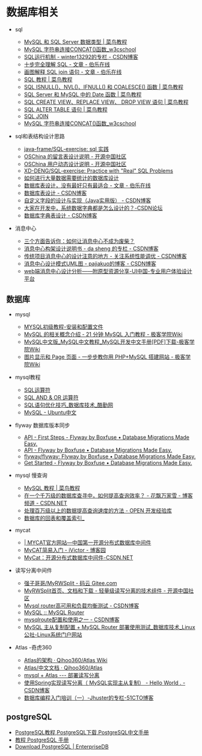 # 数据库相关

* sql
   * <A HREF="http://www.runoob.com/sql/sql-datatypes.html">MySQL 和 SQL Server 数据类型 | 菜鸟教程</A>
   * <A HREF="https://www.w3cschool.cn/mysql/5nab1ptx.html">MySQL 字符串连接CONCAT()函数_w3cschool</A>
   * <A HREF="http://blog.csdn.net/winter13292/article/details/18138561">SQL运行机制 - winter13292的专栏 - CSDN博客</A>
   * <A HREF="http://blog.jobbole.com/55086/">十步完全理解 SQL - 文章 - 伯乐在线</A>
   * <A HREF="http://blog.jobbole.com/40443/">画图解释 SQL join 语句 - 文章 - 伯乐在线</A>
   * <A HREF="http://www.runoob.com/sql/sql-tutorial.html">SQL 教程 | 菜鸟教程</A>
   * <A HREF="http://www.runoob.com/sql/sql-isnull.html">SQL ISNULL()、NVL()、IFNULL() 和 COALESCE() 函数 | 菜鸟教程</A>
   * <A HREF="http://www.runoob.com/sql/sql-dates.html">SQL Server 和 MySQL 中的 Date 函数 | 菜鸟教程</A>
   * <A HREF="http://www.runoob.com/sql/sql-view.html">SQL CREATE VIEW、REPLACE VIEW、 DROP VIEW 语句 | 菜鸟教程</A>
   * <A HREF="http://www.runoob.com/sql/sql-alter.html">SQL ALTER TABLE 语句 | 菜鸟教程</A>
   * <A HREF="http://www.w3school.com.cn/sql/sql_join.asp">SQL JOIN</A>
   * <A HREF="https://www.w3cschool.cn/mysql/5nab1ptx.html">MySQL 字符串连接CONCAT()函数_w3cschool</A>


* sql和表结构设计思路
   * <A HREF="https://github.com/java-frame/SQL-exercise">java-frame/SQL-exercise: sql 实践</A>
   * <A HREF="https://www.oschina.net/question/12_70252">OSChina 的留言表设计说明 - 开源中国社区</A>
   * <A HREF="https://www.oschina.net/question/12_70587">OSChina 用户动态设计说明 - 开源中国社区</A>
   * <A HREF="https://github.com/XD-DENG/SQL-exercise">XD-DENG/SQL-exercise: Practice with &quot;Real&quot; SQL Problems</A>
   * <A HREF="http://www.360doc.com/content/14/1205/09/7534118_430525509.shtml">如何进行大量数据需要统计的数据库设计</A>
   * <A HREF="http://blog.jobbole.com/111111/">数据库表设计，没有最好只有最适合 - 文章 - 伯乐在线</A>
   * <A HREF="https://blog.csdn.net/jasonhui512/article/details/53134054">数据库表设计 - CSDN博客</A>
   * <A HREF="https://blog.csdn.net/ytangdigl/article/details/70145910">自定义字段的设计与实现（Java实用版） - CSDN博客</A>
   * <A HREF="https://bbs.csdn.net/topics/392270154">大家在开发中，系统数据字典都是怎么设计的？-CSDN论坛</A>
   * <A HREF="https://blog.csdn.net/sky786905664/article/details/52674199">数据库字典表设计 - CSDN博客</A>


* 消息中心
   * <A HREF="https://baijiahao.baidu.com/s?id=1598636761098077085&wfr=spider&for=pc">三个方面告诉你：如何让消息中心不成为废柴？</A>
   * <A HREF="https://blog.csdn.net/kingice1014/article/details/77374107">消息中心构架设计说明书 - da sheng 的专栏 - CSDN博客</A>
   * <A HREF="https://blog.csdn.net/stevendbaguo/article/details/79287942">传统项目消息中心的设计注意的地方 - 关注系统性能调优 - CSDN博客</A>
   * <A HREF="https://blog.csdn.net/pajiakuo/article/details/52777510">消息中心设计模式UML图 - pajiakuo的博客 - CSDN博客</A>
   * <A HREF="http://www.ui.cn/detail/356637.html">web端消息中心设计分析——附原型资源分享-UI中国-专业用户体验设计平台</A>


## 数据库

* mysql
   * <A HREF="https://github.com/qibaoguang/Study-Step-by-Step/blob/master/%E5%AD%A6%E4%B9%A0%E7%AC%94%E8%AE%B0/mysql/mysql_start.md">MYSQL初级教程-安装和配置文件</A>
   * <A HREF="http://wiki.jikexueyuan.com/project/mysql-21-minutes/overview.html">MySQL 的相关概念介绍 - 21 分钟 MySQL 入门教程 - 极客学院Wiki</A>
   * <A HREF="http://wiki.jikexueyuan.com/project/mysql/">MySQL中文版_MySQL中文教程_MySQL开发中文手册[PDF]下载-极客学院Wiki</A>
   * <A HREF="http://wiki.jikexueyuan.com/project/php-and-mysql-web/images-page.html">图片显示和 Page 页面 - 一步步教你用 PHP+MySQL 搭建网站 - 极客学院Wiki</A>

* mysql教程
   * <A HREF="http://www.yiibai.com/sql/sql_operators.html">SQL运算符</A>
   * <A HREF="http://www.w3school.com.cn/sql/sql_and_or.asp">SQL AND &amp; OR 运算符</A>
   * <A HREF="http://www.kuqin.com/shuoit/20160617/352407.html">SQL语句优化技巧_数据库技术_酷勤网</A>
   * <A HREF="http://wiki.ubuntu.org.cn/MySQL">MySQL - Ubuntu中文</A>

* flyway 数据库版本同步
   * <A HREF="https://flywaydb.org/getstarted/firststeps/api">API - First Steps - Flyway by Boxfuse • Database Migrations Made Easy.</A>
   * <A HREF="https://flywaydb.org/documentation/api/">API - Flyway by Boxfuse • Database Migrations Made Easy.</A>
   * <A HREF="https://github.com/flyway/flyway">flyway/flyway: Flyway by Boxfuse • Database Migrations Made Easy.</A>
   * <A HREF="https://flywaydb.org/getstarted/">Get Started - Flyway by Boxfuse • Database Migrations Made Easy.</A>

* mysql 慢查询
   * <A HREF="http://www.runoob.com/mysql/mysql-tutorial.html">MySQL 教程 | 菜鸟教程</A>
   * <A HREF="http://blog.csdn.net/zdx1515888659/article/details/52174897">在一个千万级的数据库查寻中，如何提高查询效率？ - 花飘万家雪 - 博客频道 - CSDN.NET</A>
   * <A HREF="http://www.open-open.com/lib/view/open1389705004242.html">处理百万级以上的数据提高查询速度的方法 - OPEN 开发经验库</A>
   * <A HREF="http://getby.cn/sql__db/2016/0928/93.html">数据库的回表和覆盖索引_</A>

* mycat
   * <A HREF="http://www.mycat.io/">| MYCAT官方网站—中国第一开源分布式数据库中间件</A>
   * <A HREF="https://www.cnblogs.com/ivictor/p/5111495.html">MyCAT简易入门 - iVictor - 博客园</A>
   * <A HREF="https://www.csdn.net/article/2015-07-16/2825228">MyCat：开源分布式数据库中间件-CSDN.NET</A>

* 读写分离中间件
   * <A HREF="https://gitee.com/qiangzigege/MyRWSplit">强子哥哥/MyRWSplit - 码云 Gitee.com</A>
   * <A HREF="https://www.oschina.net/p/myrwsplit">MyRWSplit首页、文档和下载 - 轻量级读写分离的技术组件 - 开源中国社区</A>
   * <A HREF="http://blog.csdn.net/dbabruce/article/details/51035049">Mysql router高可用和负载均衡测试 - CSDN博客</A>
   * <A HREF="https://www.mysql.com/products/enterprise/router.html">MySQL :: MySQL Router</A>
   * <A HREF="http://blog.csdn.net/Becivells/article/details/58332931">mysqlroute配置和使用之一 - CSDN博客</A>
   * <A HREF="http://www.linuxidc.com/Linux/2017-04/142771.htm">MySQL 主从复制配置 + MySQL Router 部署使用测试_数据库技术_Linux公社-Linux系统门户网站</A>

* Atlas -奇虎360
   * <A HREF="https://github.com/Qihoo360/Atlas/wiki/Atlas%E7%9A%84%E6%9E%B6%E6%9E%84">Atlas的架构 · Qihoo360/Atlas Wiki</A>
   * <A HREF="https://github.com/Qihoo360/Atlas/blob/master/README_ZH.md">Atlas/中文文档 · Qihoo360/Atlas</A>
   * <A HREF="https://note.youdao.com/share/?id=53c603750ad2bf912680d3eac16cb7fc&type=note#/">mysql + Atlas --- 部署读写分离</A>
   * <A HREF="http://blog.csdn.net/jack85986370/article/details/51559232">使用Spring实现读写分离（ MySQL实现主从复制） - Hello World . - CSDN博客</A>
   * <A HREF="http://blog.51cto.com/ticktick/315181">数据库编程入门培训（一）-Jhuster的专栏-51CTO博客</A>



## postgreSQL
   * <A HREF="http://www.yiibai.com/html/postgresql/">PostgreSQL教程,PostgreSQL下载,PostgreSQL中文手册</A>
   * <A HREF="http://www.php100.com/manual/PostgreSQL8/tutorial.html">教程 PostgreSQL 手册</A>
   * <A HREF="http://www.enterprisedb.com/products-services-training/pgdownload">Download PostgreSQL | EnterpriseDB</A>

